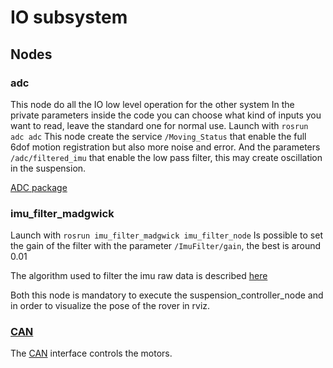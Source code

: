 # IO subsystem

## Nodes

### adc
This node do all the IO low level operation for the other system
In the private parameters inside the code you can choose what kind of inputs you want to read, leave the standard one for normal use.
Launch with ```rosrun adc adc```
This node create the service ```/Moving_Status``` that enable the full 6dof motion registration but also more noise and error. And the parameters ```/adc/filtered_imu``` that enable the low pass filter, this may create oscillation in the suspension.

[ADC package](adc_package.md)


### imu_filter_madgwick
Launch with ```rosrun imu_filter_madgwick imu_filter_node```
Is possible to set the gain of the filter with the parameter ```/ImuFilter/gain```, the best is around 0.01

The algorithm used to filter the imu raw data is described [here](http://www.x-io.co.uk/res/doc/madgwick_internal_report.pdf)


Both this node is mandatory to execute the suspension_controller_node and in order to visualize the pose of the rover in rviz.

### [CAN](can.md)

The [CAN](http://en.wikipedia.org/wiki/Controller_area_network) interface controls the motors. 

